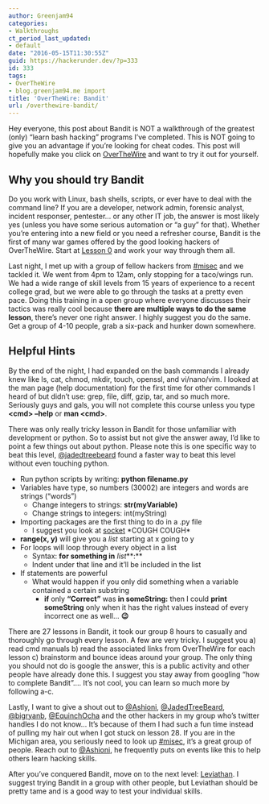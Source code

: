 ```yaml
---
author: Greenjam94
categories:
- Walkthroughs
ct_period_last_updated:
- default
date: "2016-05-15T11:30:55Z"
guid: https://hackerunder.dev/?p=333
id: 333
tags:
- OverTheWire
- blog.greenjam94.me import
title: 'OverTheWire: Bandit'
url: /overthewire-bandit/
---
```


Hey everyone, this post about Bandit is NOT a walkthrough of the greatest (only) “learn bash hacking” programs I’ve completed. This is NOT going to give you an advantage if you’re looking for cheat codes. This post will hopefully make you click on [OverTheWire](http://overthewire.org/wargames/) and want to try it out for yourself.

## Why you should try Bandit

Do you work with Linux, bash shells, scripts, or ever have to deal with the command line? If you are a developer, network admin, forensic analyst, incident responser, pentester… or any other IT job, the answer is most likely yes (unless you have some serious automation or “a guy” for that). Whether you’re entering into a new field or you need a refresher course, Bandit is the first of many war games offered by the good looking hackers of OverTheWire. Start at [Lesson 0](http://overthewire.org/wargames/bandit/) and work your way through them all.

Last night, I met up with a group of fellow hackers from [\#misec](https://misec.us) and we tackled it. We went from 4pm to 12am, only stopping for a taco/wings run. We had a wide range of skill levels from 15 years of experience to a recent college grad, but we were able to go through the tasks at a pretty even pace. Doing this training in a open group where everyone discusses their tactics was really cool because **there are multiple ways to do the same lesson**, there’s never one right answer. I highly suggest you do the same. Get a group of 4-10 people, grab a six-pack and hunker down somewhere.

## Helpful Hints

By the end of the night, I had expanded on the bash commands I already knew like ls, cat, chmod, mkdir, touch, openssl, and vi/nano/vim. I looked at the man page (help documentation) for the first time for other commands I heard of but didn’t use: grep, file, diff, gzip, tar, and so much more. Seriously guys and gals, you will not complete this course unless you type **&lt;cmd&gt; –help** or **man &lt;cmd&gt;**.

There was only really tricky lesson in Bandit for those unfamiliar with development or python. So to assist but not give the answer away, I’d like to point a few things out about python. Please note this is one specific way to beat this level, [@jadedtreebeard](https://twitter.com/jadedtreebeard) found a faster way to beat this level without even touching python.

- Run python scripts by writing: **python filename.py**
- Variables have type, so numbers (30002) are integers and words are strings (“words”) 
    - Change integers to strings: **str(myVariable)**
    - Change strings to integers: int(myString)
- Importing packages are the first thing to do in a .py file 
    - I suggest you look at [socket](https://docs.python.org/2/library/socket.html) \*COUGH COUGH\*
- **range(x, y)** will give you a *list* starting at x going to y
- For loops will loop through every object in a list 
    - Syntax: **for something in** *list***:**
    - Indent under that line and it’ll be included in the list
- If statements are powerful 
    - What would happen if you only did something when a variable contained a certain substring 
        - **if** only **“Correct”** was **in someString:** then I could **print someString** only when it has the right values instead of every incorrect one as well… **😉**

There are 27 lessons in Bandit, it took our group 8 hours to casually and thoroughly go through every lesson. A few are very tricky. I suggest you a) read cmd manuals b) read the associated links from OverTheWire for each lesson c) brainstorm and bounce ideas around your group. The only thing you should not do is google the answer, this is a public activity and other people have already done this. I suggest you stay away from googling “how to complete Bandit”…. It’s not cool, you can learn so much more by following a-c.

Lastly, I want to give a shout out to [@Ashioni](https://twitter.com/Ashioni), [@JadedTreeBeard](https://twitter.com/jadedtreebeard), [@bigryanb](https://twitter.com/bigryanb), [@EquinchOcha](https://twitter.com/EquincuOcha) and the other hackers in my group who’s twitter handles I do not know… It’s because of them I had such a fun time instead of pulling my hair out when I got stuck on lesson 28. If you are in the Michigan area, you seriously need to look up [\#misec](https://misec.us), it’s a great group of people. Reach out to [@Ashioni](https://twitter.com/Ashioni), he frequently puts on events like this to help others learn hacking skills.

After you’ve conquered Bandit, move on to the next level: [Leviathan](https://hackerunder.dev/overthewire-leviathan/). I suggest trying Bandit in a group with other people, but Leviathan should be pretty tame and is a good way to test your individual skills.